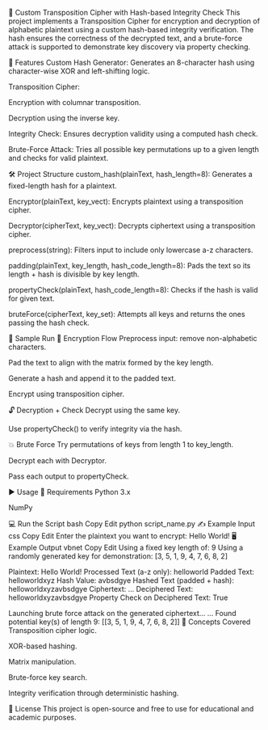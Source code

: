 

📜 Custom Transposition Cipher with Hash-based Integrity Check
This project implements a Transposition Cipher for encryption and decryption of alphabetic plaintext using a custom hash-based integrity verification. The hash ensures the correctness of the decrypted text, and a brute-force attack is supported to demonstrate key discovery via property checking.

🔐 Features
Custom Hash Generator: Generates an 8-character hash using character-wise XOR and left-shifting logic.

Transposition Cipher:

Encryption with columnar transposition.

Decryption using the inverse key.

Integrity Check: Ensures decryption validity using a computed hash check.

Brute-Force Attack: Tries all possible key permutations up to a given length and checks for valid plaintext.

🛠️ Project Structure
custom_hash(plainText, hash_length=8): Generates a fixed-length hash for a plaintext.

Encryptor(plainText, key_vect): Encrypts plaintext using a transposition cipher.

Decryptor(cipherText, key_vect): Decrypts ciphertext using a transposition cipher.

preprocess(string): Filters input to include only lowercase a-z characters.

padding(plainText, key_length, hash_code_length=8): Pads the text so its length + hash is divisible by key length.

propertyCheck(plainText, hash_code_length=8): Checks if the hash is valid for given text.

bruteForce(cipherText, key_set): Attempts all keys and returns the ones passing the hash check.

🧪 Sample Run
🔁 Encryption Flow
Preprocess input: remove non-alphabetic characters.

Pad the text to align with the matrix formed by the key length.

Generate a hash and append it to the padded text.

Encrypt using transposition cipher.

🔓 Decryption + Check
Decrypt using the same key.

Use propertyCheck() to verify integrity via the hash.

💥 Brute Force
Try permutations of keys from length 1 to key_length.

Decrypt each with Decryptor.

Pass each output to propertyCheck.

▶️ Usage
🔧 Requirements
Python 3.x

NumPy

💻 Run the Script
bash
Copy
Edit
python script_name.py
✍️ Example Input
css
Copy
Edit
Enter the plaintext you want to encrypt: Hello World!
🖥️ Example Output
vbnet
Copy
Edit
Using a fixed key length of: 9
Using a randomly generated key for demonstration: [3, 5, 1, 9, 4, 7, 6, 8, 2]

Plaintext: Hello World!
Processed Text (a-z only): helloworld
Padded Text: helloworldxyz
Hash Value: avbsdgye
Hashed Text (padded + hash): helloworldxyzavbsdgye
Ciphertext: ...
Deciphered Text: helloworldxyzavbsdgye
Property Check on Deciphered Text: True

Launching brute force attack on the generated ciphertext...
...
Found potential key(s) of length 9: [[3, 5, 1, 9, 4, 7, 6, 8, 2]]
🧠 Concepts Covered
Transposition cipher logic.

XOR-based hashing.

Matrix manipulation.

Brute-force key search.

Integrity verification through deterministic hashing.

📄 License
This project is open-source and free to use for educational and academic purposes.

